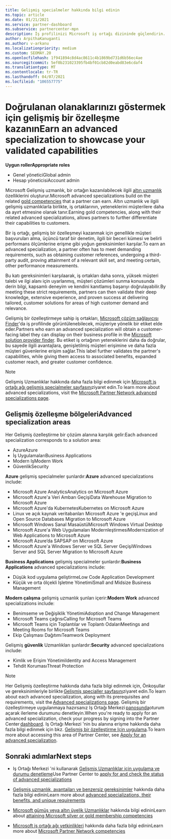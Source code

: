 ```yaml
---
title: Gelişmiş specialmeler hakkında bilgi edinin
ms.topic: article
ms.date: 01/21/2021
ms.service: partner-dashboard
ms.subservice: partnercenter-mpn
description: İş profilinizi Microsoft iş ortağı dizininde güçlendirin. Mevcut altın ve gümüş uzmanlıklarınızla birlikte elde ettiğiniz Gelişmiş Uzmanlıklar hakkında bilgi edinin.
author: ArpithaKanuganti
ms.author: v-arkanu
ms.localizationpriority: medium
ms.custom: SEOMAY.20
ms.openlocfilehash: 1f941894c8d4ac8611c4b1869bd731d6b56ec4ae
ms.sourcegitcommit: 5ef0b231023395fb4bf01cb82d0eabd83e6cdaf4
ms.translationtype: MT
ms.contentlocale: tr-TR
ms.lasthandoff: 04/07/2021
ms.locfileid: "106557775"
---
```

# <a name="earn-an-advanced-specialization-to-showcase-your-validated-capabilities"></a><span data-ttu-id="68cf8-104">Doğrulanan olanaklarınızı göstermek için gelişmiş bir özelleşme kazanın</span><span class="sxs-lookup"><span data-stu-id="68cf8-104">Earn an advanced specialization to showcase your validated capabilities</span></span>

<span data-ttu-id="68cf8-105">**Uygun roller**</span><span class="sxs-lookup"><span data-stu-id="68cf8-105">**Appropriate roles**</span></span>

- <span data-ttu-id="68cf8-106">Genel yönetici</span><span class="sxs-lookup"><span data-stu-id="68cf8-106">Global admin</span></span>
- <span data-ttu-id="68cf8-107">Hesap yöneticisi</span><span class="sxs-lookup"><span data-stu-id="68cf8-107">Account admin</span></span>

<span data-ttu-id="68cf8-108">Microsoft Gelişmiş uzmanlık, bir ortağın kazanılabilecek ilgili [altın uzmanlık](learn-about-competencies.md) özelliklerini oluşturur.</span><span class="sxs-lookup"><span data-stu-id="68cf8-108">Microsoft advanced specializations build on the related [gold competencies](learn-about-competencies.md) that a partner can earn.</span></span> <span data-ttu-id="68cf8-109">Altın uzmanlık ve ilgili gelişmiş uzmanlıklarla birlikte, iş ortaklarının, yeteneklerini müşterilere daha da ayırt etmesine olanak tanır.</span><span class="sxs-lookup"><span data-stu-id="68cf8-109">Earning gold competencies, along with their related advanced specializations, allows partners to further differentiate their capabilities to customers.</span></span>

<span data-ttu-id="68cf8-110">Bir iş ortağı, gelişmiş bir özelleşmeyi kazanmak için genellikle müşteri başvuruları alma, üçüncü taraf bir denetim, ilgili bir beceri kümesi ve belirli performans ölçümlerine erişme gibi yoğun gereksinimleri karşılar.</span><span class="sxs-lookup"><span data-stu-id="68cf8-110">To earn an advanced specialization, a partner often has to meet demanding requirements, such as obtaining customer references, undergoing a third-party audit, proving attainment of a relevant skill set, and meeting certain, other performance measurements.</span></span>

<span data-ttu-id="68cf8-111">Bu katı gereksinimleri karşılaarak, iş ortakları daha sonra, yüksek müşteri talebi ve ilgi alanı için uyarlanmış, müşteri çözümleri sunma konusunda derin bilgi, kapsamlı deneyim ve kendini kanıtlamış başarıyı doğrulayabilir.</span><span class="sxs-lookup"><span data-stu-id="68cf8-111">By meeting these strict requirements, partners can then validate their deep knowledge, extensive experience, and proven success at delivering tailored, customer solutions for areas of high customer demand and relevance.</span></span>

<span data-ttu-id="68cf8-112">Gelişmiş bir özelleştirmeye sahip iş ortakları, [Microsoft çözüm sağlayıcısı Finder](https://www.microsoft.com/solution-providers/home)'da iş profilinde görüntülenebilecek, müşteriye yönelik bir etiket elde eder.</span><span class="sxs-lookup"><span data-stu-id="68cf8-112">Partners who earn an advanced specialization will obtain a customer-facing label they can display on their business profile in the [Microsoft solution provider finder](https://www.microsoft.com/solution-providers/home).</span></span> <span data-ttu-id="68cf8-113">Bu etiket iş ortağının yeteneklerini daha da doğrular, bu sayede ilgili avantajlara, genişletilmiş müşteri erişimine ve daha fazla müşteri güvenlerine erişim sağlar.</span><span class="sxs-lookup"><span data-stu-id="68cf8-113">This label further validates the partner's capabilities, while giving them access to associated benefits, expanded customer reach, and greater customer confidence.</span></span>

> [!NOTE]
> <span data-ttu-id="68cf8-114">Gelişmiş Uzmanlıklar hakkında daha fazla bilgi edinmek için [Microsoft iş ortağı ağı gelişmiş specialmeler sayfasını](https://partner.microsoft.com/membership/advanced-specialization)ziyaret edin.</span><span class="sxs-lookup"><span data-stu-id="68cf8-114">To learn more about advanced specializations, visit the [Microsoft Partner Network advanced specializations page](https://partner.microsoft.com/membership/advanced-specialization).</span></span>

## <a name="advanced-specialization-areas"></a><span data-ttu-id="68cf8-115">Gelişmiş özelleşme bölgeleri</span><span class="sxs-lookup"><span data-stu-id="68cf8-115">Advanced specialization areas</span></span>

<span data-ttu-id="68cf8-116">Her Gelişmiş özelleştirme bir çözüm alanına karşılık gelir:</span><span class="sxs-lookup"><span data-stu-id="68cf8-116">Each advanced specialization corresponds to a solution area:</span></span>

- <span data-ttu-id="68cf8-117">Azure</span><span class="sxs-lookup"><span data-stu-id="68cf8-117">Azure</span></span>
- <span data-ttu-id="68cf8-118">İş Uygulamaları</span><span class="sxs-lookup"><span data-stu-id="68cf8-118">Business Applications</span></span>
- <span data-ttu-id="68cf8-119">Modern Iş</span><span class="sxs-lookup"><span data-stu-id="68cf8-119">Modern Work</span></span>
- <span data-ttu-id="68cf8-120">Güvenlik</span><span class="sxs-lookup"><span data-stu-id="68cf8-120">Security</span></span>

<span data-ttu-id="68cf8-121">**Azure** gelişmiş specialmeler şunlardır:</span><span class="sxs-lookup"><span data-stu-id="68cf8-121">**Azure** advanced specializations include:</span></span>

- <span data-ttu-id="68cf8-122">Microsoft Azure Analytics</span><span class="sxs-lookup"><span data-stu-id="68cf8-122">Analytics on Microsoft Azure</span></span>
- <span data-ttu-id="68cf8-123">Microsoft Azure'a Veri Ambarı Geçişi</span><span class="sxs-lookup"><span data-stu-id="68cf8-123">Data Warehouse Migration to Microsoft Azure</span></span>
- <span data-ttu-id="68cf8-124">Microsoft Azure'da Kubernetes</span><span class="sxs-lookup"><span data-stu-id="68cf8-124">Kubernetes on Microsoft Azure</span></span>
- <span data-ttu-id="68cf8-125">Linux ve açık kaynak veritabanları Microsoft Azure 'e geçiş</span><span class="sxs-lookup"><span data-stu-id="68cf8-125">Linux and Open Source Databases Migration to Microsoft Azure</span></span>
- <span data-ttu-id="68cf8-126">Microsoft Windows Sanal Masaüstü</span><span class="sxs-lookup"><span data-stu-id="68cf8-126">Microsoft Windows Virtual Desktop</span></span>
- <span data-ttu-id="68cf8-127">Microsoft Azure'a Web Uygulamaları Modernleştirmesi</span><span class="sxs-lookup"><span data-stu-id="68cf8-127">Modernization of Web Applications to Microsoft Azure</span></span>
- <span data-ttu-id="68cf8-128">Microsoft Azure’da SAP</span><span class="sxs-lookup"><span data-stu-id="68cf8-128">SAP on Microsoft Azure</span></span>
- <span data-ttu-id="68cf8-129">Microsoft Azure'a Windows Server ve SQL Server Geçişi</span><span class="sxs-lookup"><span data-stu-id="68cf8-129">Windows Server and SQL Server Migration to Microsoft Azure</span></span>

<span data-ttu-id="68cf8-130">**Business Applications** gelişmiş specialmeler şunlardır:</span><span class="sxs-lookup"><span data-stu-id="68cf8-130">**Business Applications** advanced specializations include:</span></span>

- <span data-ttu-id="68cf8-131">Düşük kod uygulama geliştirme</span><span class="sxs-lookup"><span data-stu-id="68cf8-131">Low Code Application Development</span></span>
- <span data-ttu-id="68cf8-132">Küçük ve orta ölçekli Işletme Yönetimi</span><span class="sxs-lookup"><span data-stu-id="68cf8-132">Small and Midsize Business Management</span></span>

<span data-ttu-id="68cf8-133">**Modern çalışma** gelişmiş uzmanlık şunları içerir:</span><span class="sxs-lookup"><span data-stu-id="68cf8-133">**Modern Work** advanced specializations include:</span></span>

- <span data-ttu-id="68cf8-134">Benimseme ve Değişiklik Yönetimi</span><span class="sxs-lookup"><span data-stu-id="68cf8-134">Adoption and Change Management</span></span>
- <span data-ttu-id="68cf8-135">Microsoft Teams çağrısı</span><span class="sxs-lookup"><span data-stu-id="68cf8-135">Calling for Microsoft Teams</span></span>
- <span data-ttu-id="68cf8-136">Microsoft Teams için Toplantılar ve Toplantı Odaları</span><span class="sxs-lookup"><span data-stu-id="68cf8-136">Meetings and Meeting Rooms for Microsoft Teams</span></span>
- <span data-ttu-id="68cf8-137">Ekip Çalışması Dağıtımı</span><span class="sxs-lookup"><span data-stu-id="68cf8-137">Teamwork Deployment</span></span>

<span data-ttu-id="68cf8-138">Gelişmiş **güvenlik** Uzmanlıkları şunlardır:</span><span class="sxs-lookup"><span data-stu-id="68cf8-138">**Security** advanced specializations include:</span></span>

- <span data-ttu-id="68cf8-139">Kimlik ve Erişim Yönetimi</span><span class="sxs-lookup"><span data-stu-id="68cf8-139">Identity and Access Management</span></span>
- <span data-ttu-id="68cf8-140">Tehdit Koruması</span><span class="sxs-lookup"><span data-stu-id="68cf8-140">Threat Protection</span></span>

> [!NOTE]
> <span data-ttu-id="68cf8-141">Her Gelişmiş özelleştirme hakkında daha fazla bilgi edinmek için, Önkoşullar ve gereksinimleriyle birlikte [Gelişmiş specialler sayfasını](https://partner.microsoft.com/membership/advanced-specialization)ziyaret edin.</span><span class="sxs-lookup"><span data-stu-id="68cf8-141">To learn about each advanced specialization, along with its prerequisites and requirements, visit the [Advanced specializations page](https://partner.microsoft.com/membership/advanced-specialization).</span></span> <span data-ttu-id="68cf8-142">Gelişmiş bir özelleştirmeye uygulanmaya hazırsanız Iş Ortağı Merkezi [panosunda](https://partner.microsoft.com/dashboard)oturum açarak ilerleme durumunu denetleyin.</span><span class="sxs-lookup"><span data-stu-id="68cf8-142">When you're ready to apply for an advanced specialization, check your progress by signing into the Partner Center [dashboard](https://partner.microsoft.com/dashboard).</span></span> <span data-ttu-id="68cf8-143">Iş Ortağı Merkezi 'nin bu alanına erişme hakkında daha fazla bilgi edinmek için bkz. [Gelişmiş bir özelleştirme Için uygulama](advanced-specializations-apply.md).</span><span class="sxs-lookup"><span data-stu-id="68cf8-143">To learn more about accessing this area of Partner Center, see [Apply for an advanced specialization](advanced-specializations-apply.md).</span></span>

## <a name="next-steps"></a><span data-ttu-id="68cf8-144">Sonraki adımlar</span><span class="sxs-lookup"><span data-stu-id="68cf8-144">Next steps</span></span>

- <span data-ttu-id="68cf8-145">Iş Ortağı Merkezi 'ni kullanarak [Gelişmiş Uzmanlıklar için uygulama ve durumu denetleme](advanced-specializations-apply.md)</span><span class="sxs-lookup"><span data-stu-id="68cf8-145">Use Partner Center to [apply for and check the status of advanced specializations](advanced-specializations-apply.md)</span></span>

- <span data-ttu-id="68cf8-146">[Gelişmiş uzmanlık, avantajları ve benzersiz gereksinimler](https://partner.microsoft.com/membership/advanced-specialization) hakkında daha fazla bilgi edinin</span><span class="sxs-lookup"><span data-stu-id="68cf8-146">Learn more about [advanced specializations, their benefits, and unique requirements](https://partner.microsoft.com/membership/advanced-specialization)</span></span>

- <span data-ttu-id="68cf8-147">[Microsoft gümüş veya altın üyelik Uzmanlıklar](learn-about-competencies.md) hakkında bilgi edinin</span><span class="sxs-lookup"><span data-stu-id="68cf8-147">Learn about [attaining Microsoft silver or gold membership competencies](learn-about-competencies.md)</span></span>

- <span data-ttu-id="68cf8-148">[Microsoft iş ortağı ağı yetkinlikleri](https://partner.microsoft.com/membership/competencies) hakkında daha fazla bilgi edinin</span><span class="sxs-lookup"><span data-stu-id="68cf8-148">Learn more about [Microsoft Partner Network competencies](https://partner.microsoft.com/membership/competencies)</span></span>
